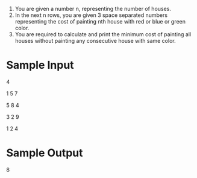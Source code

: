 1. You are given a number n, representing the number of houses.
2. In the next n rows, you are given 3 space separated numbers representing the cost of painting nth house with red or blue or green color.
3. You are required to calculate and print the minimum cost of painting all houses without painting any consecutive house with same color.

# Sample Input

4

1 5 7

5 8 4

3 2 9

1 2 4

# Sample Output

8
